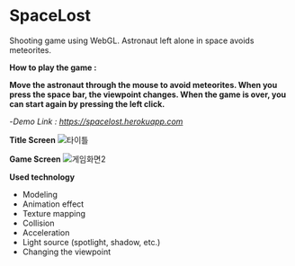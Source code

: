 # SpaceLost
Shooting game using WebGL. Astronaut left alone in space avoids meteorites.

**How to play the game :**

**Move the astronaut through the mouse to avoid meteorites. 
When you press the space bar, the viewpoint changes.
When the game is over, you can start again by pressing the left click.**

-*Demo Link : https://spacelost.herokuapp.com*

**Title Screen**
![타이틀](https://user-images.githubusercontent.com/77625823/141467294-07d7b1d6-fd01-4213-9157-e83d0f4375a3.JPG)

**Game Screen**
![게임화면2](https://user-images.githubusercontent.com/77625823/141467610-50a12501-7dbd-4994-b835-c8e047703252.JPG)

**Used technology**

* Modeling
* Animation effect
* Texture mapping
* Collision
* Acceleration
* Light source (spotlight, shadow, etc.)
* Changing the viewpoint
